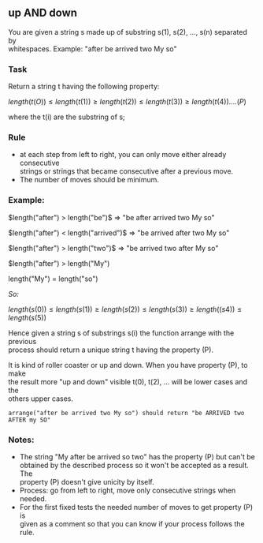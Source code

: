 ## up AND down

You are given a string s made up of substring s(1), s(2), ..., s(n) separated by  
whitespaces. Example: "after be arrived two My so"

### Task

Return a string t having the following property:

$length( t(O)) \le length (t(1)) \ge length (t(2)) \le length (t(3)) \ge length (t(4)) .... (P)$

where the t(i) are the substring of s; 

### Rule
* at each step from left to right, you can only move either already consecutive  
strings or strings that became consecutive after a previous move. 
* The number of moves should be minimum.

### Example:

$length("after") > length("be")$ => "be after arrived two My so"

$length("after") < length("arrived")$ => "be arrived after two My so"

$length("after") > length("two")$ => "be arrived two after My so"

$length("after") > length("My") 

length("My") = length("so")

*So:*

$length (s(0)) \le length (s(1)) \ge length (s(2)) \le length (s(3)) \ge length ((s4)) \le length (s(5))$

Hence given a string s of substrings s(i) the function arrange with the previous  
process should return a unique string t having the property (P).

It is kind of roller coaster or up and down. When you have property (P), to make  
the result more "up and down" visible t(0), t(2), ... will be lower cases and the  
others upper cases.

    arrange("after be arrived two My so") should return "be ARRIVED two AFTER my SO"

### Notes:

* The string "My after be arrived so two" has the property (P) but can't be  
obtained by the described process so it won't be accepted as a result. The  
property (P) doesn't give unicity by itself.
* Process: go from left to right, move only consecutive strings when needed.
* For the first fixed tests the needed number of moves to get property (P) is  
given as a comment so that you can know if your process follows the rule.
